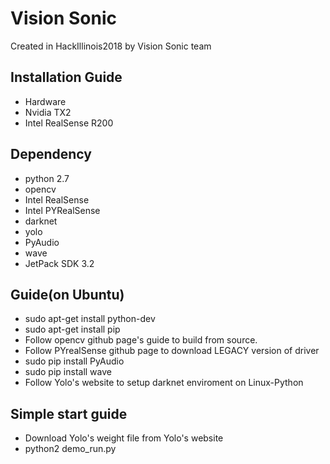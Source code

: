 # Vision Sonic

Created in HackIllinois2018 by Vision Sonic team

## Installation Guide
- Hardware
- Nvidia TX2
- Intel RealSense R200

## Dependency
- python 2.7
- opencv
- Intel RealSense
- Intel PYRealSense
- darknet
- yolo
- PyAudio
- wave
- JetPack SDK 3.2

## Guide(on Ubuntu)
- sudo apt-get install python-dev
- sudo apt-get install pip
- Follow opencv github page's guide to build from source.
- Follow PYrealSense github page to download LEGACY version of driver
- sudo pip install PyAudio
- sudo pip install wave
- Follow Yolo's website to setup darknet enviroment on Linux-Python

## Simple start guide
- Download Yolo's weight file from Yolo's website
- python2 demo_run.py
